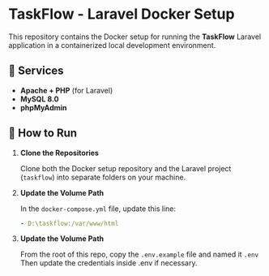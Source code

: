 # TaskFlow - Laravel Docker Setup

This repository contains the Docker setup for running the **TaskFlow** Laravel application in a containerized local development environment.

## 🚀 Services

- **Apache + PHP** (for Laravel)
- **MySQL 8.0**
- **phpMyAdmin**

## 🐳 How to Run

1. **Clone the Repositories**

   Clone both the Docker setup repository and the Laravel project (`taskflow`) into separate folders on your machine.

2. **Update the Volume Path**

   In the `docker-compose.yml` file, update this line:

   ```yaml
   - D:\taskflow:/var/www/html

3. **Update the Volume Path**

   From the root of this repo, copy the `.env.example` file and named it `.env`
   Then update the credentials inside .env if necessary.

